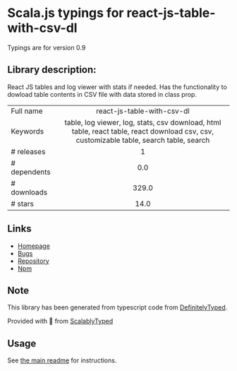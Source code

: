 
# Scala.js typings for react-js-table-with-csv-dl

Typings are for version 0.9

## Library description:
React JS tables and log viewer with stats if needed. Has the functionality to dowload table contents in CSV file with data stored in class prop.

|                    |                 |
| ------------------ | :-------------: |
| Full name          | react-js-table-with-csv-dl |
| Keywords           | table, log viewer, log, stats, csv download, html table, react table, react download csv, csv, customizable table, search table, search |
| # releases         | 1 |
| # dependents       | 0.0 |
| # downloads        | 329.0 |
| # stars            | 14.0 |

## Links
- [Homepage](https://github.com/jciccio/react-table-with-csv-download)
- [Bugs](https://github.com/jciccio/react-table-with-csv-download/issues)
- [Repository](https://github.com/jciccio/react-table-with-csv-download)
- [Npm](https://www.npmjs.com/package/react-js-table-with-csv-dl)
    


## Note
This library has been generated from typescript code from [DefinitelyTyped](https://definitelytyped.org).

Provided with :purple_heart: from [ScalablyTyped](https://github.com/oyvindberg/ScalablyTyped)

## Usage
See [the main readme](../../readme.md) for instructions.


